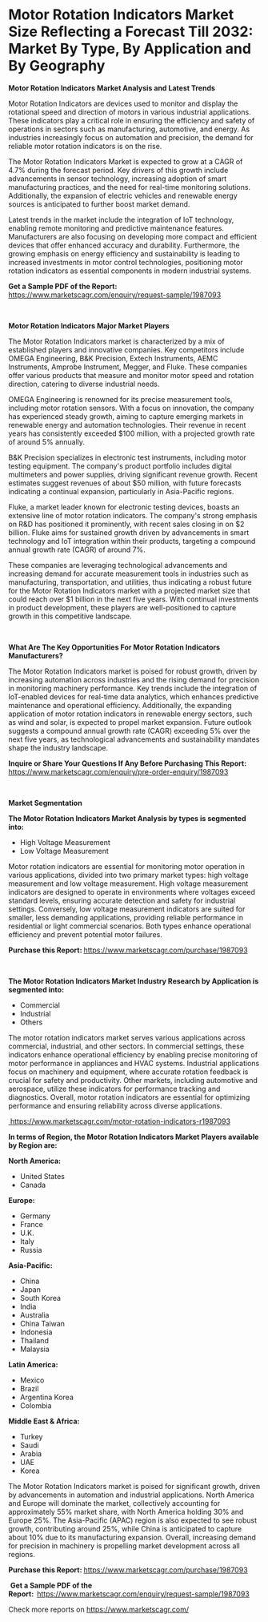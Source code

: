 <p><h1>Motor Rotation Indicators Market Size Reflecting a Forecast Till 2032: Market By Type, By Application and By Geography</h1></p><p><strong>Motor Rotation Indicators Market Analysis and Latest Trends</strong></p>
<p><p>Motor Rotation Indicators are devices used to monitor and display the rotational speed and direction of motors in various industrial applications. These indicators play a critical role in ensuring the efficiency and safety of operations in sectors such as manufacturing, automotive, and energy. As industries increasingly focus on automation and precision, the demand for reliable motor rotation indicators is on the rise.</p><p>The Motor Rotation Indicators Market is expected to grow at a CAGR of 4.7% during the forecast period. Key drivers of this growth include advancements in sensor technology, increasing adoption of smart manufacturing practices, and the need for real-time monitoring solutions. Additionally, the expansion of electric vehicles and renewable energy sources is anticipated to further boost market demand.</p><p>Latest trends in the market include the integration of IoT technology, enabling remote monitoring and predictive maintenance features. Manufacturers are also focusing on developing more compact and efficient devices that offer enhanced accuracy and durability. Furthermore, the growing emphasis on energy efficiency and sustainability is leading to increased investments in motor control technologies, positioning motor rotation indicators as essential components in modern industrial systems.</p></p>
<p><strong>Get a Sample PDF of the Report:&nbsp;</strong> <a href="https://www.marketscagr.com/enquiry/request-sample/1987093?utm_campaign=2012&utm_medium=2&utm_source=Github&utm_content=ia&utm_term=02032025&utm_id=motor-rotation-indicators">https://www.marketscagr.com/enquiry/request-sample/1987093</a></p>
<p>&nbsp;</p>
<p><strong>Motor Rotation Indicators Major Market Players</strong></p>
<p><p>The Motor Rotation Indicators market is characterized by a mix of established players and innovative companies. Key competitors include OMEGA Engineering, B&K Precision, Extech Instruments, AEMC Instruments, Amprobe Instrument, Megger, and Fluke. These companies offer various products that measure and monitor motor speed and rotation direction, catering to diverse industrial needs.</p><p>OMEGA Engineering is renowned for its precise measurement tools, including motor rotation sensors. With a focus on innovation, the company has experienced steady growth, aiming to capture emerging markets in renewable energy and automation technologies. Their revenue in recent years has consistently exceeded $100 million, with a projected growth rate of around 5% annually.</p><p>B&K Precision specializes in electronic test instruments, including motor testing equipment. The company's product portfolio includes digital multimeters and power supplies, driving significant revenue growth. Recent estimates suggest revenues of about $50 million, with future forecasts indicating a continual expansion, particularly in Asia-Pacific regions.</p><p>Fluke, a market leader known for electronic testing devices, boasts an extensive line of motor rotation indicators. The company's strong emphasis on R&D has positioned it prominently, with recent sales closing in on $2 billion. Fluke aims for sustained growth driven by advancements in smart technology and IoT integration within their products, targeting a compound annual growth rate (CAGR) of around 7%.</p><p>These companies are leveraging technological advancements and increasing demand for accurate measurement tools in industries such as manufacturing, transportation, and utilities, thus indicating a robust future for the Motor Rotation Indicators market with a projected market size that could reach over $1 billion in the next five years. With continual investments in product development, these players are well-positioned to capture growth in this competitive landscape.</p></p>
<p>&nbsp;</p>
<p><strong>What Are The Key Opportunities For Motor Rotation Indicators Manufacturers?</strong></p>
<p><p>The Motor Rotation Indicators market is poised for robust growth, driven by increasing automation across industries and the rising demand for precision in monitoring machinery performance. Key trends include the integration of IoT-enabled devices for real-time data analytics, which enhances predictive maintenance and operational efficiency. Additionally, the expanding application of motor rotation indicators in renewable energy sectors, such as wind and solar, is expected to propel market expansion. Future outlook suggests a compound annual growth rate (CAGR) exceeding 5% over the next five years, as technological advancements and sustainability mandates shape the industry landscape.</p></p>
<p><strong>Inquire or Share Your Questions If Any Before Purchasing This Report:</strong> <a href="https://www.marketscagr.com/enquiry/pre-order-enquiry/1987093?utm_campaign=2012&utm_medium=2&utm_source=Github&utm_content=ia&utm_term=02032025&utm_id=motor-rotation-indicators">https://www.marketscagr.com/enquiry/pre-order-enquiry/1987093</a></p>
<p>&nbsp;</p>
<p><strong>Market Segmentation</strong></p>
<p><strong>The Motor Rotation Indicators Market Analysis by types is segmented into:</strong></p>
<p><ul><li>High Voltage Measurement</li><li>Low Voltage Measurement</li></ul></p>
<p><p>Motor rotation indicators are essential for monitoring motor operation in various applications, divided into two primary market types: high voltage measurement and low voltage measurement. High voltage measurement indicators are designed to operate in environments where voltages exceed standard levels, ensuring accurate detection and safety for industrial settings. Conversely, low voltage measurement indicators are suited for smaller, less demanding applications, providing reliable performance in residential or light commercial scenarios. Both types enhance operational efficiency and prevent potential motor failures.</p></p>
<p><strong>Purchase this Report:&nbsp;</strong><a href="https://www.marketscagr.com/purchase/1987093?utm_campaign=2012&utm_medium=2&utm_source=Github&utm_content=ia&utm_term=02032025&utm_id=motor-rotation-indicators">https://www.marketscagr.com/purchase/1987093</a></p>
<p>&nbsp;</p>
<p><strong>The Motor Rotation Indicators Market Industry Research by Application is segmented into:</strong></p>
<p><ul><li>Commercial</li><li>Industrial</li><li>Others</li></ul></p>
<p><p>The motor rotation indicators market serves various applications across commercial, industrial, and other sectors. In commercial settings, these indicators enhance operational efficiency by enabling precise monitoring of motor performance in appliances and HVAC systems. Industrial applications focus on machinery and equipment, where accurate rotation feedback is crucial for safety and productivity. Other markets, including automotive and aerospace, utilize these indicators for performance tracking and diagnostics. Overall, motor rotation indicators are essential for optimizing performance and ensuring reliability across diverse applications.</p></p>
<p><a href="https://www.marketscagr.com/motor-rotation-indicators-r1987093?utm_campaign=2012&utm_medium=2&utm_source=Github&utm_content=ia&utm_term=02032025&utm_id=motor-rotation-indicators">&nbsp;https://www.marketscagr.com/motor-rotation-indicators-r1987093</a></p>
<p><strong>In terms of Region, the Motor Rotation Indicators Market Players available by Region are:</strong></p>
<p>
    <p> <strong> North America: </strong>
        <ul>
            <li>United States</li>
            <li>Canada</li>
        </ul>
        </p> 
    <p> <strong> Europe: </strong>
        <ul>
            <li>Germany</li>
            <li>France</li>
            <li>U.K.</li>
            <li>Italy</li>
            <li>Russia</li>
        </ul>
        </p> 
    <p> <strong> Asia-Pacific: </strong>
        <ul>
            <li>China</li>
            <li>Japan</li>
            <li>South Korea</li>
            <li>India</li>
            <li>Australia</li>
            <li>China Taiwan</li>
            <li>Indonesia</li>
            <li>Thailand</li>
            <li>Malaysia</li>
        </ul>
        </p> 
    <p> <strong> Latin America: </strong>
        <ul>
            <li>Mexico</li>
            <li>Brazil</li>
            <li>Argentina Korea</li>
            <li>Colombia</li>
        </ul>
        </p> 
    <p> <strong> Middle East & Africa: </strong>
        <ul>
            <li>Turkey</li>
            <li>Saudi</li>
            <li>Arabia</li>
            <li>UAE</li>
            <li>Korea</li>
        </ul>
    </p>
    </p>
<p><p>The Motor Rotation Indicators market is poised for significant growth, driven by advancements in automation and industrial applications. North America and Europe will dominate the market, collectively accounting for approximately 55% market share, with North America holding 30% and Europe 25%. The Asia-Pacific (APAC) region is also expected to see robust growth, contributing around 25%, while China is anticipated to capture about 10% due to its manufacturing expansion. Overall, increasing demand for precision in machinery is propelling market development across all regions.</p></p>
<p><strong>Purchase this Report: </strong><a href="https://www.marketscagr.com/purchase/1987093?utm_campaign=2012&utm_medium=2&utm_source=Github&utm_content=ia&utm_term=02032025&utm_id=motor-rotation-indicators">https://www.marketscagr.com/purchase/1987093</a></p>
<p>&nbsp;<strong>Get a Sample PDF of the Report:&nbsp;&nbsp;</strong><a href="https://www.marketscagr.com/enquiry/request-sample/1987093?utm_campaign=2012&utm_medium=2&utm_source=Github&utm_content=ia&utm_term=02032025&utm_id=motor-rotation-indicators">https://www.marketscagr.com/enquiry/request-sample/1987093</a></p>
<p><strong></strong></p>
<p>Check more reports on <a href="https://www.marketscagr.com/?utm_campaign=2012&utm_medium=2&utm_source=Github&utm_content=ia&utm_term=02032025&utm_id=motor-rotation-indicators">https://www.marketscagr.com/</a></p>